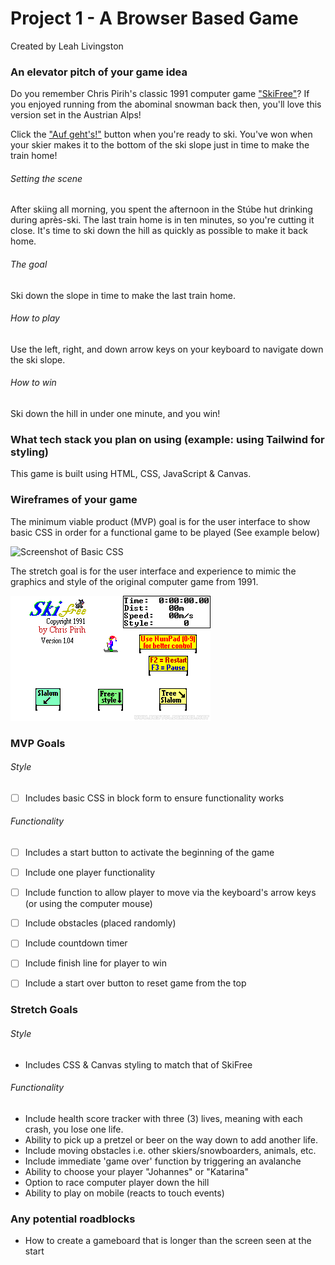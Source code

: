 # **Project 1 - A Browser Based Game**
Created by Leah Livingston




### **An elevator pitch of your game idea**

Do you remember Chris Pirih's classic 1991 computer game ["SkiFree"](https://classicreload.com/win3x-skifree.html#)? If you enjoyed running from the abominal snowman back then, you'll love this version set in the Austrian Alps!

Click the ["Auf geht's!"](https://www.gymglish.com/en/wunderbla/german-vocabulary/auf-gehts) button when you're ready to ski.
You've won when your skier makes it to the bottom of the ski slope just in time to make the train home!


###### Setting the scene
After skiing all morning, you spent the afternoon in the Stúbe hut drinking during après-ski. The last train home is in ten minutes, so you're cutting it close. It's time to ski down the hill as quickly as possible to make it back home.


###### The goal
Ski down the slope in time to make the last train home. 


###### How to play
Use the left, right, and down arrow keys on your keyboard to navigate down the ski slope.


###### How to win
Ski down the hill in under one minute, and you win!




### **What tech stack you plan on using (example: using Tailwind for styling)**

This game is built using HTML, CSS, JavaScript & Canvas.




### **Wireframes of your game**
The minimum viable product (MVP) goal is for the user interface to show basic CSS in order for a functional game to be played (See example below)

![Screenshot of Basic CSS]()

The stretch goal is for the user interface and experience to mimic the graphics and style of the original computer game from 1991.

![Screenshot of SkiFree](skiFree.png)




### **MVP Goals**


###### Style
- [ ] Includes basic CSS in block form to ensure functionality works


###### Functionality
- [ ] Includes a start button to activate the beginning of the game
- [ ] Include one player functionality
- [ ] Include function to allow player to move via the keyboard's arrow keys (or using the computer mouse)
- [ ] Include obstacles (placed randomly) 
- [ ] Include countdown timer
- [ ] Include finish line for player to win
- [ ] Include a start over button to reset game from the top




### **Stretch Goals**


###### Style
- Includes CSS & Canvas styling to match that of SkiFree


###### Functionality
- Include health score tracker with three (3) lives, meaning with each crash, you lose one life.
- Ability to pick up a pretzel or beer on the way down to  add another life.
- Include moving obstacles i.e. other skiers/snowboarders, animals, etc.
- Include immediate 'game over' function by triggering an avalanche
- Ability to choose your player "Johannes" or "Katarina"
- Option to race computer player down the hill
- Ability to play on mobile (reacts to touch events)




### **Any potential roadblocks**
- How to create a gameboard that is longer than the screen seen at the start

